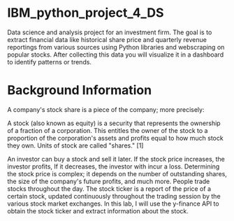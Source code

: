 # IBM_python_project_4_DS
Data science and analysis project for an investment firm.
The goal is to extract financial data like historical share price and quarterly revenue reportings from various sources using Python libraries and webscraping on popular stocks. After collecting this data you will visualize it in a dashboard to identify patterns or trends.

# Background Information
A company's stock share is a piece of the company; more precisely:

A stock (also known as equity) is a security that represents the ownership of a fraction of a corporation. This
entitles the owner of the stock to a proportion of the corporation's assets and profits equal to how much stock they own. Units of stock are called "shares." [1]

An investor can buy a stock and sell it later. If the stock price increases, the investor profits, If it decreases,
the investor with incur a loss.  Determining the stock price is complex; it depends on the number of outstanding shares, the size of the company's future profits, and much more. People trade stocks throughout the day. The stock ticker is a report of the price of a certain stock, updated continuously throughout the trading session by the various stock market exchanges. 
In this lab, I will use the  y-finance API to obtain the stock ticker and extract information about the stock. 
